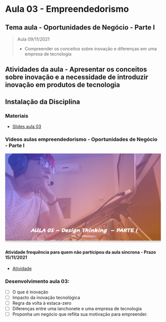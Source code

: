 # Aula 03 - Empreendedorismo
## Tema aula - Oportunidades de Negócio - Parte I

> Aula 09/11/2021
> 
> * Compreender os conceitos sobre inovação e diferenças em uma empresa de tecnologia

## Atividades da aula - Apresentar os conceitos sobre inovação e a necessidade de introduzir inovação em produtos de tecnologia

## Instalação da Disciplina

### Materiais
- [Slides aula 03](Aula_3_oportunidades_de_negócio_parte1.pdf)

### Videos aulas empreendedorismo -  Oportunidades de Negócio - Parte I
[![Aula - Oportunidades de Negócio PARTE I](capa_aula5.png)]()


####  Atividade frequência para quem não participou da aula síncrona - Prazo 15/11/2021

- [Atividade]()

### Desenvolvimento aula 03: 

- [ ]  O que é inovação 
- [ ]  Impacto da inovação tecnológica
- [ ]  Regra da volta à estaca-zero
- [ ]  Diferenças entre uma lanchonete e uma empresa de tecnologia
- [ ]  Proponha um negócio que reflita sua motivação para empreender. 
